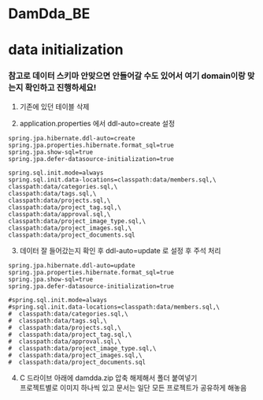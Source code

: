 # DamDda_BE

# data initialization
### 참고로 데이터 스키마 안맞으면 안들어갈 수도 있어서 여기 domain이랑 맞는지 확인하고 진행하세요!

1. 기존에 있던 테이블 삭제

2. application.properties 에서 ddl-auto=create 설정
  ```
spring.jpa.hibernate.ddl-auto=create
spring.jpa.properties.hibernate.format_sql=true
spring.jpa.show-sql=true
spring.jpa.defer-datasource-initialization=true

spring.sql.init.mode=always
spring.sql.init.data-locations=classpath:data/members.sql,\
  classpath:data/categories.sql,\
  classpath:data/tags.sql,\
  classpath:data/projects.sql,\
  classpath:data/project_tag.sql,\
  classpath:data/approval.sql,\
  classpath:data/project_image_type.sql,\
  classpath:data/project_images.sql,\
  classpath:data/project_documents.sql
```

3. 데이터 잘 들어갔는지 확인 후 ddl-auto=update 로 설정 후 주석 처리
  ```
spring.jpa.hibernate.ddl-auto=update
spring.jpa.properties.hibernate.format_sql=true
spring.jpa.show-sql=true
spring.jpa.defer-datasource-initialization=true

#spring.sql.init.mode=always
#spring.sql.init.data-locations=classpath:data/members.sql,\
#  classpath:data/categories.sql,\
#  classpath:data/tags.sql,\
#  classpath:data/projects.sql,\
#  classpath:data/project_tag.sql,\
#  classpath:data/approval.sql,\
#  classpath:data/project_image_type.sql,\
#  classpath:data/project_images.sql,\
#  classpath:data/project_documents.sql
```

4. C 드라이브 아래에 damdda.zip 압축 해제해서 폴더 붙여넣기  
   프로젝트별로 이미지 하나씩 있고 문서는 일단 모든 프로젝트가 공유하게 해놓음
   
